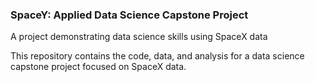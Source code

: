 ### SpaceY: Applied Data Science Capstone Project
A project demonstrating data science skills using SpaceX data

This repository contains the code, data, and analysis for a data science capstone project focused on SpaceX data.
